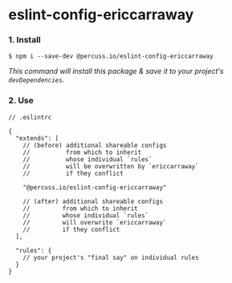 # eslint-config-ericcarraway

### 1. Install

```shell
$ npm i --save-dev @percuss.io/eslint-config-ericcarraway
```

_This command will install this package & save it to your project's `devDependencies`._


### 2. Use
```jsonc
// .eslintrc

{
  "extends": [
    // (before) additional shareable configs
    //          from which to inherit
    //          whose individual `rules`
    //          will be overwritten by `ericcarraway`
    //          if they conflict

    "@percuss.io/eslint-config-ericcarraway"

    // (after) additional shareable configs
    //         from which to inherit
    //         whose individual `rules`
    //         will overwrite `ericcarraway`
    //         if they conflict
  ],

  "rules": {
    // your project's "final say" on individual rules
  }
}
```
